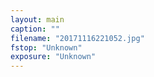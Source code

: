 ```yaml
---
layout: main
caption: ""
filename: "20171116221052.jpg"
fstop: "Unknown"
exposure: "Unknown"
---
```

